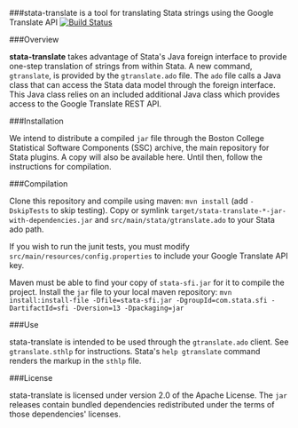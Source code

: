 ###stata-translate is a tool for translating Stata strings using the Google Translate API
[![Build Status](https://travis-ci.org/epkugelmass/stata-translate.svg?branch=master)](https://travis-ci.org/epkugelmass/stata-translate)

###Overview

**stata-translate** takes advantage of Stata's Java foreign interface to
provide one-step translation of strings from within Stata.
A new command, `gtranslate`, is provided by the `gtranslate.ado` file.
The `ado` file calls a Java class that can access the Stata data model
through the foreign interface. This Java class relies on an included
additional Java class which provides access to the Google Translate REST API.

###Installation

We intend to distribute a compiled `jar` file through the 
Boston College Statistical Software Components (SSC) archive,
the main repository for Stata plugins. A copy will also be available
here. Until then, follow the instructions for compilation.

###Compilation

Clone this repository and compile using maven: `mvn install` (add
`-DskipTests` to skip testing). Copy or symlink
`target/stata-translate-*-jar-with-dependencies.jar` and 
`src/main/stata/gtranslate.ado` to your Stata ado path.

If you wish to run the junit tests, you must modify `src/main/resources/config.properties`
to include your Google Translate API key.

Maven must be able to find your copy of `stata-sfi.jar` for it to compile
the project. Install the `jar` file to your local maven repository:
`mvn install:install-file -Dfile=stata-sfi.jar -DgroupId=com.stata.sfi -DartifactId=sfi -Dversion=13 -Dpackaging=jar`

###Use

stata-translate is intended to be used through the `gtranslate.ado` client.
See `gtranslate.sthlp` for instructions.
Stata's `help gtranslate` command renders the markup in the `sthlp` file.

###License

stata-translate is licensed under version 2.0 of the Apache License.
The `jar` releases contain bundled dependencies redistributed under the
terms of those dependencies' licenses.
